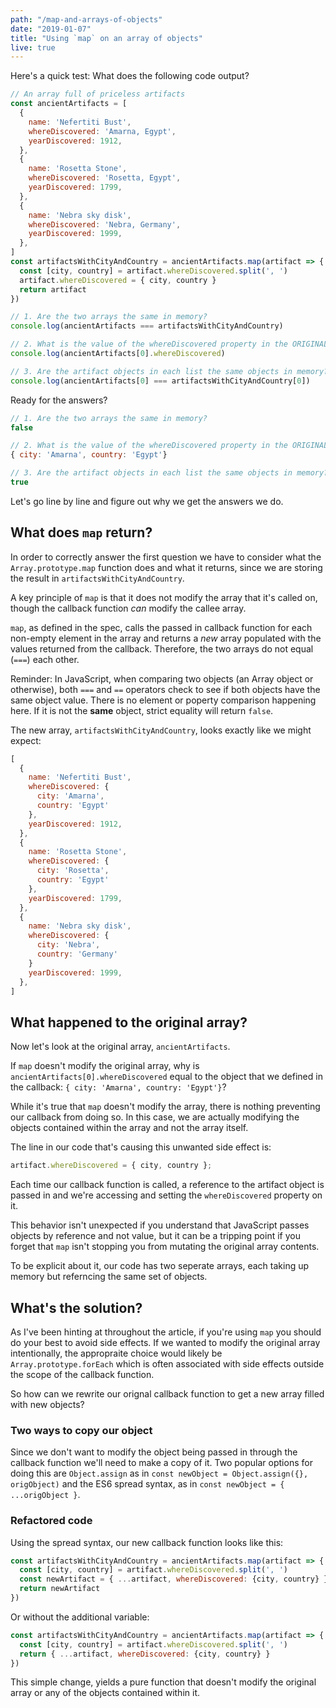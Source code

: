 ```yaml
---
path: "/map-and-arrays-of-objects"
date: "2019-01-07"
title: "Using `map` on an array of objects"
live: true
---
```


Here's a quick test: What does the following code output?

```javascript
// An array full of priceless artifacts
const ancientArtifacts = [
  {
    name: 'Nefertiti Bust',
    whereDiscovered: 'Amarna, Egypt',
    yearDiscovered: 1912,
  },
  {
    name: 'Rosetta Stone',
    whereDiscovered: 'Rosetta, Egypt',
    yearDiscovered: 1799,
  },
  {
    name: 'Nebra sky disk',
    whereDiscovered: 'Nebra, Germany',
    yearDiscovered: 1999,
  },
]
const artifactsWithCityAndCountry = ancientArtifacts.map(artifact => {
  const [city, country] = artifact.whereDiscovered.split(', ')
  artifact.whereDiscovered = { city, country }
  return artifact
})

// 1. Are the two arrays the same in memory?
console.log(ancientArtifacts === artifactsWithCityAndCountry)

// 2. What is the value of the whereDiscovered property in the ORIGINAL array
console.log(ancientArtifacts[0].whereDiscovered)

// 3. Are the artifact objects in each list the same objects in memory?
console.log(ancientArtifacts[0] === artifactsWithCityAndCountry[0])
```

Ready for the answers?

```javascript
// 1. Are the two arrays the same in memory?
false

// 2. What is the value of the whereDiscovered property in the ORIGINAL array
{ city: 'Amarna', country: 'Egypt'}

// 3. Are the artifact objects in each list the same objects in memory?
true
```

Let's go line by line and figure out why we get the answers we do.

## What does `map` return?

In order to correctly answer the first question we have to consider what the `Array.prototype.map` function does and what it returns, since we are storing the result in `artifactsWithCityAndCountry`.

A key principle of `map` is that it does not modify the array that it's called on, though the callback function *can* modify the callee array.

`map`, as defined in the spec, calls the passed in callback function for each non-empty element in the array and returns a *new* array populated with the values returned from the callback. Therefore, the two arrays do not equal (`===`) each other.

Reminder: In JavaScript, when comparing two objects (an Array object or otherwise), both `===` and `==` operators check to see if both objects have the same object value. There is no element or poperty comparison happening here. If it is not the **same** object, strict equality will return `false`.

The new array, `artifactsWithCityAndCountry`, looks exactly like we might expect:

```javascript
[
  {
    name: 'Nefertiti Bust',
    whereDiscovered: {
      city: 'Amarna',
      country: 'Egypt'
    },
    yearDiscovered: 1912,
  },
  {
    name: 'Rosetta Stone',
    whereDiscovered: {
      city: 'Rosetta',
      country: 'Egypt'
    },
    yearDiscovered: 1799,
  },
  {
    name: 'Nebra sky disk',
    whereDiscovered: {
      city: 'Nebra',
      country: 'Germany'
    }
    yearDiscovered: 1999,
  },
]
```

## What happened to the original array?

Now let's look at the original array, `ancientArtifacts`.

If `map` doesn't modify the original array, why is `ancientArtifacts[0].whereDiscovered` equal to the object that we defined in the callback: `{ city: 'Amarna', country: 'Egypt'}`?

While it's true that `map` doesn't modify the array, there is nothing preventing our callback from doing so. In this case, we are actually modifying the objects contained within the array and not the array itself.

The line in our code that's causing this unwanted side effect is:

```javascript
artifact.whereDiscovered = { city, country };
```

Each time our callback function is called, a reference to the artifact object is passed in and we're accessing and setting the `whereDiscovered` property on it.

This behavior isn't unexpected if you understand that JavaScript passes objects by reference and not value, but it can be a tripping point if you forget that `map` isn't stopping you from mutating the original array contents.

To be explicit about it, our code has two seperate arrays, each taking up memory but referncing the same set of objects. 

## What's the solution?

As I've been hinting at throughout the article, if you're using `map` you should do your best to avoid side effects. If we wanted to modify the original array intentionally, the appropraite choice would likely be `Array.prototype.forEach` which is often associated with side effects outside the scope of the callback function.

So how can we rewrite our orignal callback function to get a new array filled with new objects?

### Two ways to copy our object

Since we don't want to modify the object being passed in through the callback function we'll need to make a copy of it. Two popular options for doing this are `Object.assign` as in `const newObject = Object.assign({}, origObject)` and the ES6 spread syntax, as in `const newObject = { ...origObject }`.

### Refactored code

Using the spread syntax, our new callback function looks like this:

```javascript
const artifactsWithCityAndCountry = ancientArtifacts.map(artifact => {
  const [city, country] = artifact.whereDiscovered.split(', ')
  const newArtifact = { ...artifact, whereDiscovered: {city, country} }
  return newArtifact
})
```

Or without the additional variable:

```javascript
const artifactsWithCityAndCountry = ancientArtifacts.map(artifact => {
  const [city, country] = artifact.whereDiscovered.split(', ')
  return { ...artifact, whereDiscovered: {city, country} }
})
```

This simple change, yields a pure function that doesn't modify the original array or any of the objects contained within it.

